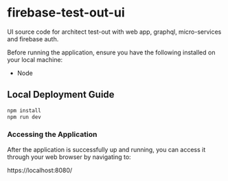 # firebase-test-out-ui
UI source code for architect test-out with web app, graphql, micro-services and firebase auth.

Before running the application, ensure you have the following installed on your local machine:
- Node

## Local Deployment Guide
```bash
npm install
npm run dev
```

### Accessing the Application
After the application is successfully up and running, you can access it through your web browser by navigating to:

https://localhost:8080/
